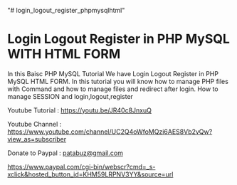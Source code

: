 "# login_logout_register_phpmysqlhtml" 

Login Logout Register in PHP MySQL WITH HTML FORM
=============================================

In this Baisc PHP MySQL Tutorial
We have Login Logout Register in PHP MySQL HTML FORM.
In this tutorial you will know how to manage PHP files with Command and how to manage files and redirect after login.
How to manage SESSION and login,logout,register




Youtube Tutorial : https://youtu.be/JR40c8JnxuQ

Youtube Channel : https://www.youtube.com/channel/UC2Q4oWfoMQzi6AES8Vb2vQw?view_as=subscriber

Donate to Paypal : patabuz@gmail.com

https://www.paypal.com/cgi-bin/webscr?cmd=_s-xclick&hosted_button_id=KHM59LRPNV3YY&source=url
